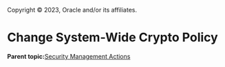 Copyright © 2023, Oracle and/or its affiliates.

# Change System-Wide Crypto Policy

**Parent topic:**[Security Management Actions](../topics/securitypractice.md)


